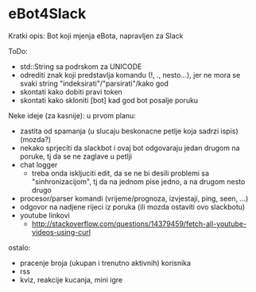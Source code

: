 # eBot4Slack


Kratki opis:
    Bot koji mjenja eBota, napravljen za Slack


ToDo:
-   std::String sa podrskom za UNICODE
-   odrediti znak koji predstavlja komandu (!, ., nesto...), jer ne mora se svaki string "indeksirati"/"parsirati"/kako god
-   skontati kako dobiti pravi token
-   skontati kako skloniti [bot] kad god bot posalje poruku




Neke ideje (za kasnije):
u prvom planu:
-   zastita od spamanja (u slucaju beskonacne petlje koja sadrzi ispis) (mozda?)
-   nekako sprjeciti da slackbot i ovaj bot odgovaraju jedan drugom na poruke, tj da se ne zaglave u petlji
-   chat logger
    *   treba onda iskljuciti edit, da se ne bi desili problemi sa "sinhronizacijom", tj da na jednom pise jedno, a na drugom nesto drugo
-   procesor/parser komandi (vrijeme/prognoza, izvjestaji, ping, seen, ...)
-   odgovor na nadjene rijeci iz poruka (ili mozda ostaviti ovo slackbotu)
-   youtube linkovi
    *   http://stackoverflow.com/questions/14379459/fetch-all-youtube-videos-using-curl

ostalo:
-    pracenje broja (ukupan i trenutno aktivnih) korisnika
-    rss
-    kviz, reakcije kucanja, mini igre



